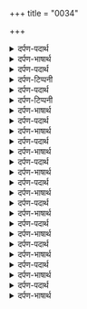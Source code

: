 +++
title = "0034"

+++
<details><summary>दर्पण-पदार्थ</summary>

पद्अर्थ: सबदि मंनिऐ = अगर गुरु के शब्द में श्रद्धा बन जाए। आपु = स्वै भाव। अनदिनु = हर रोज। मनि = मन में। सहजि = आत्मिक अडोलता में।4।
</details>

<details><summary>दर्पण-भाषार्थ</summary>

अर्थ: अगर गुरु के शब्द में श्रद्धा बन जाए तो गुरु मिल जाता है (जो मनुष्य गुरु के शब्द में श्रद्धा बनाता है वह अपने) अंदर से अहम् दूर कर लेता है। वह हर वक्त सदा स्थिर प्रभु के चरणों में तवज्जो जोड़ के सदा उसकी भक्ति करता है। हे नानक! उस के मन में परमात्मा का अमुल्य नाम आ बसता है। वह आत्मिक अडोलता में भी टिका रहता है।4।19।52।
</details>

<details><summary>दर्पण-पदार्थ</summary>

पद्अर्थ: पुरखी = पुरखों ने, पुरुषों ने। सेविओ = सेवा की। जुग चारि = चारों युगों में।
</details>

<details><summary>दर्पण-टिप्पनी</summary>

नोट: ‘चारि’ और ‘चार’ में फर्क स्मरणीय है: ‘वडिआईआ चारि’, चार = सुंदर।
</details>

<details><summary>दर्पण-पदार्थ</summary>

घरि = हृदय घर में। होदा = बसता। पुरखु = परमात्मा। अभिमानि = अभिमान में। मुठे = ठगे गए, लूटे गए। फिटकिआ = फिटे हुए, दुत्कारे हुए। सतिगुरू किआ फिटकिआ = गुरु द्वारा दुत्कारे हुए। संसारि = संसार में। सचा = सदा स्थिर रहने वाला। सभि काज = सारे कार्य।1।
</details>

<details><summary>दर्पण-टिप्पनी</summary>

नोट: ‘काज’ बहुवचन है।
</details>

<details><summary>दर्पण-भाषार्थ</summary>

अर्थ: जिस लोगों ने गुरु की बताई हुई सेवा नहीं की, वह चारों युगों में दुखी रहते हैं। (अर्थात, युग चाहे कोई भी हो गुरु की शरण के बिना दुख है)। वो मनुष्य हृदय घर में बसते परमात्मा को नहीं पहिचान सकते, वह अहंकार में अभिमान में (फंसे रहके आत्मिक जीवन की राशि पूंजी) लुटा बैठते हैं। गुरु द्वारा बेमुख मनुष्य जगत में मांगते फिरते है। (माया खातिर भटकते फिरते हैं)। वह बंदे उस अटल गुर शब्द को नहीं स्मरण करते जो सारे कार्य सवारने में समर्थ है।1।
</details>

<details><summary>दर्पण-पदार्थ</summary>

पद्अर्थ: हदूरि = हाजर नाजर, अंग संग। परहरै = दूर करता है। सबदि = शब्द में, महिमा की वाणी में।1। रहाउ।
</details>

<details><summary>दर्पण-भाषार्थ</summary>

अर्थ: हे मेरे मन! परमात्मा को सदा (अपने) अंग संग देख। परमात्मा (जीवों का) जन्म-मरन का दूख दूर कर देता है। वह गुरु के शब्द में भरपूर बस रहा है (इस वास्ते, हे मन! गुरु का शब्द अपने अंदर धारण कर)।1। रहाउ।
</details>

<details><summary>दर्पण-पदार्थ</summary>

पद्अर्थ: सचु = सदा स्थिर प्रभु। सलाहनि = सलाते हैं। अधारु = आसरा। सची = सदा स्थिर रहने वाली। वरतदा = (जिसका हुक्म) चलता है। मनमुख = अपने मन के पीछे चलने वाले मनुष्य। पाइनी = पाते हैं। कूड़ि = झूठ में, झूठ से। कूड़िआर = झूठ के व्यापारी, नाशवान चीजों के व्यापारी।2।
</details>

<details><summary>दर्पण-भाषार्थ</summary>

अर्थ: जो मनुष्य सदा स्थिर प्रभु की महिमा करते हैं वह उस सदा स्थिर का ही रूप हो जाते हैं। परमात्मा का सदा स्थिर नाम उनकी (जिंदगी का) आसरा बन जाता है। जिन्होंने नाम जपने की ये सदा स्थिर रहने वाली कार की है, उनका प्यार सदा स्थिर प्रभु से बन जाता है। परमात्मा ही सदा स्थिर रहने वाला शाह है, (जिसका हुक्म जगत में) चल रहा है। कोई भी जीव उसके हुक्म की उलंघना नहीं कर सकता। अपने मन के पीछे चलने वाला मनुष्य परमात्मा का दर घर नहीं ढूंढ सकता। नाशवान जगत के व्यापारी झूठे मोह में ही (आत्मिक जीवन की राशि पूंजी) ठगा बैठते हैं।2।
</details>

<details><summary>दर्पण-पदार्थ</summary>

पद्अर्थ: मुआ = आत्मिक मौत सहता है। घोर अंधारु = घोर अंधकार। मोहि = मोह में (फस के)। सेवहि = (अगर) सेवा करते हैं। उर धारि = हृदय में टिका के। ते = से, साथ। सचि सबदि = सदा स्थिर शब्द के द्वारा।3।
</details>

<details><summary>दर्पण-भाषार्थ</summary>

अर्थ: जगत ‘मैं मैं’ करता ही (भाव, मैं बड़ा हूं, मैं बड़ा हूं- इस अहंकार में) जीव आत्मिक मौत ले लेता है। गुरु की शरण से वंचित रह कर (उसके जीवन में) घोर अंधकार (बना रहता) है। माया के मोह में फंस के (इस ने) सुखदायक और सभ दातें देने वाले परमात्मा को विसार दिया है।  
जब जीव गुरु की बताई हुई सेवा करते हैं, तब (माया के मोह के घोर अंधेरे में) बच जाते हैं तथा सदा स्थिर प्रभु को अपने दिल में बसा के रखते हैं।  
प्रभु अपनी मेहर से ही मिलता है। (स्मरण से ही) सदा स्थिर गुरु-शब्द के द्वारा (उस के गुणों की) विचार की जा सकती है।3।
</details>

<details><summary>दर्पण-पदार्थ</summary>

पद्अर्थ: सेवि = सेवा करके। तजि = त्याग के। आपु = स्वै भाव। मरै = विकारों से हट जाता है। धंधा = संसारक झमेले। धावत = दौड़ भाग करनी। साचि = सदा स्थिर रहने वाले प्रभु में। उजले = निर्मल। मुख उजल = उज्जवल मुंहवाले, सुर्ख-रू।4।
</details>

<details><summary>दर्पण-भाषार्थ</summary>

अर्थ: गुरु द्वारा बताई सेवा करके अहम् से पैदा होने वाले विकार छोड़ के (मनुष्य का) मन पवित्र हो जाता है। गुरु के शब्द द्वारा (प्रभु के गुणों के) विचार (हृदय में टिका के), और स्वै-भाव दूर करके मनुष्य दुनिया के कार्य-व्यवहार करता हुआ विकारों से बचा रहता है।  
जिस मनुष्यों का सदा स्थिर प्रभु (के चरणों में) प्यार बन जाता है, वह मोह के झमेलों की भटकनों से बच जाते हैं। सदा स्थिर प्रभु के रंग में रंगे हुए लोग सदा स्थिर प्रभु के दरबार में आजाद हो जाते हैं।4।
</details>

<details><summary>दर्पण-पदार्थ</summary>

पद्अर्थ: मंनिओ = माना, श्रद्धा बनाई। जेता = जितना। दूजै भाइ = (प्रभु के बिनो) और प्यार में। समालि = सम्भाल के रख। अपारि हेति = अटूट प्रेम से।5।
</details>

<details><summary>दर्पण-भाषार्थ</summary>

अर्थ: जिस लोगों ने सतगुरू को (अपने जीवन का रहिबर) नहीं माना, जिस का गुरु-शब्द में प्यार नहीं बना, वे जितना भी (तीर्थ) स्नान करते हैं, जितना भी दान-पुण्य करते हैं, माया के प्यार के कारण वह सारा उन्हें खुआर ही करता है।  
जब परमात्मा खुद अपनी मेहर करे, तब ही जीव का उसके नाम से प्यार बनता है। हे नानक! गुरु के अटुट प्रेम की इनायत सेतू परमात्मा का नाम (अपने हृदय में) सम्भाल के रख।5।20।43।
</details>

<details><summary>दर्पण-पदार्थ</summary>

पद्अर्थ: हउ = मैं। सेवी = मैं सेवा करूँ। करी = मैं करूँ। जाइ = जा के। पूछउ = मैं पूछता हूँ। मंनि लई = मैं मान लूँ। आपु = स्वै भाव। मनि = मन में। सुहाइ = सुहाना लगता है।1।
</details>

<details><summary>दर्पण-भाषार्थ</summary>

अर्थ: जब मैं अपने गुरु से पूछता हूँ कि (विकारों से बचनेके लिए) मैं किस की सेवा करूँ और कौन सा जप करूँ। (तो गुरु की ओर से उपदेश मिलता है कि) मैं अपने अंदर के अहंकार को दूर करके गुरु का हुक्म मानूं। (गुरु का हुक्म मानना ही एक) ऐसी सेवा है एैसी चाकरी है (जिसकी इनायत से परमात्मा का) नाम मन में आ बसता है। परमात्मा के नाम से ही आत्मिक आनन्द मिलता है, और परमात्मा की महिमा की वाणी से ही आत्मिक जीवन खूबसूरत बन जाता है।1।
</details>

<details><summary>दर्पण-पदार्थ</summary>

पद्अर्थ: अनदिनु = हर रोज। जागु = (माया के हमले से) सुचेत हो। चेति = स्मरण कर। खेति = खेत में। खेती = फसल, आत्मिक जीवन। कूँज = (भाव) वृद्ध अवस्था।1। रहाउ।
</details>

<details><summary>दर्पण-भाषार्थ</summary>

अर्थ: हे मेरे मन! हर वक्त (विकारों के हमले से) सुचेत रह और परमात्मा का नाम स्मरण कर। इस तरह अपने आत्मिक जीवन की फसल (इन विकारों से) बचा ले। अंत को तेरे उम्र के खेत में कूँज आ पड़ेगी (भाव, वृद्ध अवस्था आ पहुँचेगी)।1। रहाउ।
</details>

<details><summary>दर्पण-पदार्थ</summary>

पद्अर्थ: इछा = इच्छाएं, भावनियां। सबदि = शब्द में (जुड़ के)। भै = अदब में (रह के)। भाइ = प्रेम में। हदूरि = हाजर नाजर। भ्रमु = भटकन। सरीरहु = शरीर में से। गुणी गहीर = गुणों का खजाना।2।
</details>

<details><summary>दर्पण-भाषार्थ</summary>

अर्थ: जो लोग परमात्मा के अदब व प्रेम में रह के उसकी भक्ति दिन रात करते हैं, उनके मन की इच्छाएं पूरी हो जाती हैं (अर्थात, मन कामना रहित हो जाता है)। गुरु के शब्द की इनायत से उनको परमात्मा हर जगह व्यापक दिखता है (उन्हें यकीन बन जाता है कि) परमात्मा हर जगह हाजर-नाजर (हो के सभ जीवों की) संभाल करता है। उनका मन सदा स्थिर प्रभु की महिमा की वाणी में रंगा रहता है। भटकन उनके शरीर में से बिल्कुल ही खत्म हो जाती है। वह सदा स्थिर रहने वाले गुणों के खजाने पवित्र स्वरूपमालक प्रभु को मिल जाते हैं।2।
</details>

<details><summary>दर्पण-पदार्थ</summary>

पद्अर्थ: गए मुहाए = (आत्मिक जीवन) लुटा के (यहां से) गए। विहाइ गइआ = बीत गया। पाहुणा = मेहमान। जाइ = जा के।3।
</details>

<details><summary>दर्पण-भाषार्थ</summary>

अर्थ: जो लोग (माया के हमलों से) सुचेत रहते हैं, वह (विकारों से) बच जाते हैं। जो (माया की) नींद में सो जाते हैं, वे आत्मिक जीवन की राशि पूंजी लुटा जाते हैं। वो सदा स्थिर प्रभु की महिमा की वाणी की सार नहीं जानते। उनकी जिंदगी सुपने की तरह (व्यर्थ) बीत जाती है। वह जगत से ठीक उसी तरह खाली हाथ चले जाते हैं जैसे किसी सूने घर से कोई मेहमान आ के चला जाता है।  
अपने मन के पीछे चलने वाला मनुष्य का जीवन व्यर्थ बीत जाता है। वह यहां से जा के आगे क्या मुँह दिखाएगा? (भाव, प्रभु की हाजिरी में शर्मिन्दा ही होएगा)।3।
</details>